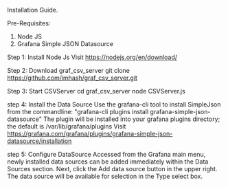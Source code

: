 Installation Guide.

Pre-Requisites:
1.  Node JS
2.  Grafana Simple JSON Datasource 


Step 1: Install Node Js
Visit https://nodejs.org/en/download/

Step 2: Download graf_csv_server
git clone https://github.com/imhash/graf_csv_server.git

Step 3: Start CSVServer
cd graf_csv_server
node CSVServer.js

step 4: Install the Data Source
Use the grafana-cli tool to install SimpleJson from the commandline:
"grafana-cli plugins install grafana-simple-json-datasource"
The plugin will be installed into your grafana plugins directory; the default is /var/lib/grafana/plugins
Visit https://grafana.com/grafana/plugins/grafana-simple-json-datasource/installation

step 5: Configure DataSource
Accessed from the Grafana main menu, newly installed data sources can be added immediately within the Data Sources section.
Next, click the  Add data source button in the upper right. The data source will be available for selection in the Type select box.


